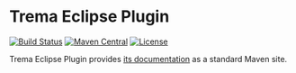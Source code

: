 Trema Eclipse Plugin
====================

[![Build Status](https://travis-ci.org/netceteragroup/trema-eclipse.svg?branch=master)](https://travis-ci.org/netceteragroup/trema-eclipse)
[![Maven Central](https://maven-badges.herokuapp.com/maven-central/com.netcetera.trema/trema-eclipse/badge.svg)](https://maven-badges.herokuapp.com/maven-central/com.netcetera.trema/trema-eclipse/)
[![License](https://img.shields.io/badge/license-MIT-blue.svg?style=flat)](https://github.com/netceteragroup/trema-eclipse/blob/master/LICENSE)

Trema Eclipse Plugin provides [its documentation](http://netceteragroup.github.io/trema-eclipse/) as a standard Maven site.
